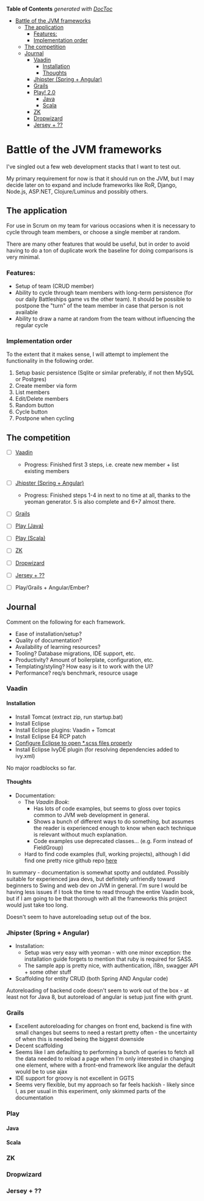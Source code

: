 <!-- START doctoc generated TOC please keep comment here to allow auto update -->
<!-- DON'T EDIT THIS SECTION, INSTEAD RE-RUN doctoc TO UPDATE -->
**Table of Contents**  *generated with [DocToc](http://doctoc.herokuapp.com/)*

- [Battle of the JVM frameworks](#battle-of-the-jvm-frameworks)
  - [The application](#the-application)
    - [Features:](#features)
    - [Implementation order](#implementation-order)
  - [The competition](#the-competition)
  - [Journal](#journal)
    - [Vaadin](#vaadin)
      - [Installation](#installation)
      - [Thoughts](#thoughts)
    - [Jhipster (Spring + Angular)](#jhipster-spring--angular)
    - [Grails](#grails)
    - [Play! 2.0](#play!-20)
      - [Java](#java)
      - [Scala](#scala)
    - [ZK](#zk)
    - [Dropwizard](#dropwizard)
    - [Jersey + ??](#jersey--)

<!-- END doctoc generated TOC please keep comment here to allow auto update -->

# Battle of the JVM frameworks

I've singled out a few web development stacks that I want to test out.

My primary requirement for now is that it should run on the JVM, but I may decide later on to expand and include frameworks like RoR, Django, Node.js, ASP.NET, Clojure/Luminus and possibly others.

## The application

For use in Scrum on my team for various occasions when it is necessary to cycle through team members, or choose a single member at random.

There are many other features that would be useful, but in order to avoid having to do a ton of duplicate work the baseline for doing comparisons is very minimal.

### Features:

- Setup of team (CRUD member)
- Ability to cycle through team members with long-term persistence (for our daily Battleships game vs the other team). It should be possible to postpone the "turn" of the team member in case that person is not available
- Ability to draw a name at random from the team without influencing the regular cycle

### Implementation order

To the extent that it makes sense, I will attempt to implement the functionality in the following order.

1. Setup basic persistence (Sqlite or similar preferably, if not then MySQL or Postgres)
2. Create member via form
3. List members
4. Edit/Delete members
5. Random button
6. Cycle button
7. Postpone when cycling

## The competition

- [ ] [Vaadin](https://vaadin.com/home)
  - Progress: Finished first 3 steps, i.e. create new member + list existing members
- [ ] [Jhipster (Spring + Angular)](https://jhipster.github.io/)
  - Progress: Finished steps 1-4 in next to no time at all, thanks to the yeoman generator. 5 is also complete and 6+7 almost there.
- [ ] [Grails](https://grails.org/)
- [ ] [Play (Java)](https://www.playframework.com/)
- [ ] [Play (Scala)](https://www.playframework.com/)
- [ ] [ZK](http://www.zkoss.org/)
- [ ] [Dropwizard](https://dropwizard.github.io/dropwizard/)
- [ ] [Jersey + ??](https://jersey.java.net/)
- [ ] Play/Grails + Angular/Ember?


## Journal

Comment on the following for each framework.

- Ease of installation/setup?
- Quality of documentation?
- Availability of learning resources?
- Tooling? Database migrations, IDE support, etc.
- Productivity? Amount of boilerplate, configuration, etc.
- Templating/styling? How easy is it to work with the UI?
- Performance? req/s benchmark, resource usage

### Vaadin

#### Installation

- Install Tomcat (extract zip, run startup.bat)
- Install Eclipse
- Install Eclipse plugins: Vaadin + Tomcat
- Install Eclipse E4 RCP patch
- [Configure Eclipse to open *.scss files properly](http://stackoverflow.com/questions/7614612/is-there-an-eclipse-editor-for-sasss-scss-files-or-syntax-coloring-plugin)
- Install Eclipse IvyDE plugin (for resolving dependencies added to ivy.xml)

No major roadblocks so far.

#### Thoughts

- Documentation: 
  - The _Vaadin Book_:
    - Has lots of code examples, but seems to gloss over topics common to JVM web development in general. 
    - Shows a bunch of different ways to do something, but assumes the reader is experienced enough to know when each technique is relevant without much explanation.
    - Code examples use deprecated classes... (e.g. Form instead of FieldGroup)
  - Hard to find code examples (full, working projects), although I did find one pretty nice github repo [here](https://github.com/rolandkrueger/vaadin-by-example)

In summary - documentation is somewhat spotty and outdated. 
Possibly suitable for experienced java devs, but definitely unfriendly toward beginners to Swing and web dev on JVM in general.
I'm sure I would be having less issues if I took the time to read through the entire Vaadin book, but if I am going to be that thorough with all the frameworks this project would just take too long.

Doesn't seem to have autoreloading setup out of the box.


### Jhipster (Spring + Angular)

- Installation: 
  - Setup was very easy with yeoman - with one minor exception: the installation guide forgets to mention that ruby is required for SASS.
  - The sample app is pretty nice, with authentication, i18n, swagger API + some other stuff
- Scaffolding for entity CRUD (both Spring AND Angular code)

Autoreloading of backend code doesn't seem to work out of the box - at least not for Java 8, but autoreload of angular is setup just fine with grunt.

### Grails

- Excellent autoreloading for changes on front end, backend is fine with small changes but seems to need a restart pretty often - the uncertainty of when this is needed being the biggest downside
- Decent scaffolding
- Seems like I am defaulting to performing a bunch of queries to fetch all the data needed to reload a page when I'm only interested in changing one element, where with a front-end framework like angular the default would be to use ajax
- IDE support for groovy is not excellent in GGTS
- Seems very flexible, but my approach so far feels hackish - likely since I, as per usual in this experiment, only skimmed parts of the documentation

### Play

#### Java

#### Scala

### ZK

### Dropwizard

### Jersey + ??
